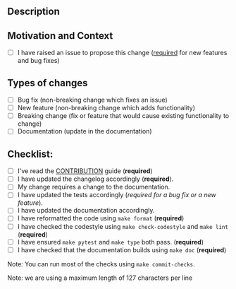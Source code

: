 <!--- Provide a general summary of your changes in the Title above -->

## Description
<!--- Describe your changes in detail -->

## Motivation and Context
<!--- Why is this change required? What problem does it solve? -->
<!--- If it fixes an open issue, please link to the issue here. -->
<!--- You can use the syntax `closes #100` if this solves the issue #100 -->
- [ ] I have raised an issue to propose this change ([required](https://github.com/DLR-RM/stable-baselines3/blob/master/CONTRIBUTING.md) for new features and bug fixes)

## Types of changes
<!--- What types of changes does your code introduce? Put an `x` in all the boxes that apply: -->
- [ ] Bug fix (non-breaking change which fixes an issue)
- [ ] New feature (non-breaking change which adds functionality)
- [ ] Breaking change (fix or feature that would cause existing functionality to change)
- [ ] Documentation (update in the documentation)

## Checklist:
<!--- Go over all the following points, and put an `x` in all the boxes that apply. -->
<!--- If you're unsure about any of these, don't hesitate to ask. We're here to help! -->
- [ ] I've read the [CONTRIBUTION](https://github.com/DLR-RM/stable-baselines3/blob/master/CONTRIBUTING.md) guide (**required**)
- [ ] I have updated the changelog accordingly (**required**).
- [ ] My change requires a change to the documentation.
- [ ] I have updated the tests accordingly (*required for a bug fix or a new feature*).
- [ ] I have updated the documentation accordingly.
- [ ] I have reformatted the code using `make format` (**required**)
- [ ] I have checked the codestyle using `make check-codestyle` and `make lint` (**required**)
- [ ] I have ensured `make pytest` and `make type` both pass. (**required**)
- [ ] I have checked that the documentation builds using `make doc` (**required**)

Note: You can run most of the checks using `make commit-checks`.

Note: we are using a maximum length of 127 characters per line

<!--- This Template is an edited version of the one from https://github.com/evilsocket/pwnagotchi/ -->
